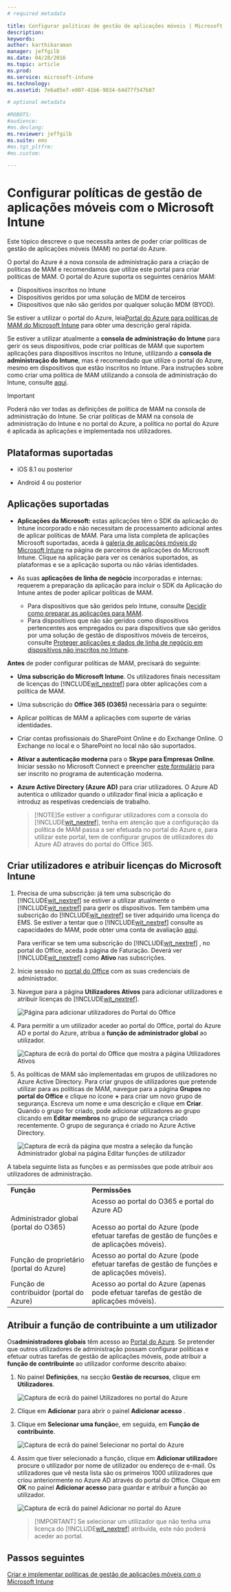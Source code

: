 ```yaml
---
# required metadata

title: Configurar políticas de gestão de aplicações móveis | Microsoft Intune
description:
keywords:
author: karthikaraman
manager: jeffgilb
ms.date: 04/28/2016
ms.topic: article
ms.prod:
ms.service: microsoft-intune
ms.technology:
ms.assetid: 7e6a85e7-e007-41b6-9034-64d77f547b87

# optional metadata

#ROBOTS:
#audience:
#ms.devlang:
ms.reviewer: jeffgilb
ms.suite: ems
#ms.tgt_pltfrm:
#ms.custom:

---
```


# Configurar políticas de gestão de aplicações móveis com o Microsoft Intune
Este tópico descreve o que necessita antes de poder criar políticas de gestão de aplicações móveis (MAM) no portal do Azure.

O portal do Azure é a nova consola de administração para a criação de políticas de MAM e recomendamos que utilize este portal para criar políticas de MAM. O portal do Azure suporta os seguintes cenários MAM:
- Dispositivos inscritos no Intune
- Dispositivos geridos por uma solução de MDM de terceiros
- Dispositivos que não são geridos por qualquer solução MDM (BYOD).

Se estiver a utilizar o portal do Azure, leia[Portal do Azure para políticas de MAM do Microsoft Intune](azure-portal-for-microsoft-intune-mam-policies.md) para obter uma descrição geral rápida.

Se estiver a utilizar atualmente a **consola de administração do Intune** para gerir os seus dispositivos, pode criar políticas de MAM que suportem aplicações para dispositivos inscritos no Intune, utilizando a **consola de administração do Intune**, mas é recomendado que utilize o portal do Azure, mesmo em dispositivos que estão inscritos no Intune. Para instruções sobre como criar uma política de MAM utilizando a consola de administração do Intune, consulte [aqui](configure-and-deploy-mobile-application-management-policies-in-the-microsoft-intune-console.md).

>[!IMPORTANT]
> Poderá não ver todas as definições de política de MAM na consola de administração do Intune. Se criar políticas de MAM na consola de administração do Intune e no portal do Azure, a política no portal do Azure é aplicada às aplicações e implementada nos utilizadores.


##  Plataformas suportadas
- iOS 8.1 ou posterior

- Android 4 ou posterior

##  Aplicações suportadas
* **Aplicações da Microsoft:** estas aplicações têm o SDK da aplicação do Intune incorporado e não necessitam de processamento adicional antes de aplicar políticas de MAM.
Para uma lista completa de aplicações Microsoft suportadas, aceda à [galeria de aplicações móveis do Microsoft Intune](https://www.microsoft.com/en-us/server-cloud/products/microsoft-intune/partners.aspx) na página de parceiros de aplicações do Microsoft Intune. Clique na aplicação para ver os cenários suportados, as plataformas e se a aplicação suporta ou não várias identidades.
* As suas **aplicações de linha de negócio** incorporadas e internas: requerem a preparação da aplicação para incluir o SDK da Aplicação do Intune antes de poder aplicar políticas de MAM.

  * Para dispositivos que são geridos pelo Intune, consulte [Decidir como preparar as aplicações para MAM](decide-how-to-prepare-apps-for-mobile-application-management-with-microsoft-intune.md).
  * Para dispositivos que não são geridos como dispositivos pertencentes aos empregados ou para dispositivos que são geridos por uma solução de gestão de dispositivos móveis de terceiros, consulte [Proteger aplicações e dados de linha de negócio em dispositivos não inscritos no Intune](protect-line-of-business-apps-and-data-on-devices-not-enrolled-in-microsoft-intune.md).

**Antes** de poder configurar políticas de MAM, precisará do seguinte:

-   **Uma subscrição do Microsoft Intune**.    Os utilizadores finais necessitam de licenças do [!INCLUDE[wit_nextref](../includes/wit_nextref_md.md)] para obter aplicações com a política de MAM.

-   Uma subscrição do **Office 365 (O365)** necessária para o seguinte:
  - Aplicar políticas de MAM a aplicações com suporte de várias identidades.
  - Criar contas profissionais do SharePoint Online e do Exchange Online. O Exchange no local e o SharePoint no local não são suportados.
-    **Ativar a autenticação moderna** para o **Skype para Empresas Online**. Iniciar sessão no Microsoft Connect e preencher [este formulário](https://connect.microsoft.com/office/Survey/NominationSurvey.aspx?SurveyID=17299&ProgramID=8715) para ser inscrito no programa de autenticação moderna.


- **Azure Active Directory (Azure AD)** para criar utilizadores. O Azure AD autentica o utilizador quando o utilizador final inicia a aplicação e introduz as respetivas credenciais de trabalho.

    > [!NOTE]Se estiver a configurar utilizadores com a consola do [!INCLUDE[wit_nextref](../includes/wit_nextref_md.md)], tenha em atenção que a configuração da política de MAM passa a ser efetuada no portal do Azure e, para utilizar este portal, tem de configurar grupos de utilizadores do Azure AD através do portal do Office 365.


## Criar utilizadores e atribuir licenças do Microsoft Intune

1. Precisa de uma subscrição: já tem uma subscrição do [!INCLUDE[wit_nextref](../includes/wit_nextref_md.md)] se estiver a utilizar atualmente o [!INCLUDE[wit_nextref](../includes/wit_nextref_md.md)] para gerir os dispositivos.  Tem também uma subscrição do [!INCLUDE[wit_nextref](../includes/wit_nextref_md.md)] se tiver adquirido uma licença do EMS. Se estiver a tentar que o [!INCLUDE[wit_nextref](../includes/wit_nextref_md.md)] consulte as capacidades do MAM, pode obter uma conta de avaliação [aqui](http://www.microsoft.com/en-us/server-cloud/products/microsoft-intune/).

    Para verificar se tem uma subscrição do [!INCLUDE[wit_nextref](../includes/wit_nextref_md.md)] , no portal do Office, aceda à página de Faturação.  Deverá ver [!INCLUDE[wit_nextref](../includes/wit_nextref_md.md)] como **Ativo** nas subscrições.

2.  Inicie sessão no   [portal do Office](http://portal.office.com) com as suas credenciais de administrador.

3.  Navegue para a página **Utilizadores Ativos** para adicionar utilizadores e atribuir licenças do [!INCLUDE[wit_nextref](../includes/wit_nextref_md.md)].

    ![Página para adicionar utilizadores do Portal do Office](../media/AppManagement/OfficePortal_AddUsers.png)

4.  Para permitir a um utilizador aceder ao portal do Office, portal do Azure AD e portal do Azure, atribua a **função de administrador global** ao utilizador.

    ![Captura de ecrã do portal do Office que mostra a página Utilizadores Ativos ](../media/AppManagement/OfficePortal_AddRoletoUser.png)

5.  As políticas de MAM são implementadas em grupos de utilizadores no Azure Active Directory. Para criar grupos de utilizadores que pretende utilizar para as políticas de MAM, navegue para a página **Grupos** no **portal do Office** e clique no ícone **+** para criar um novo grupo de segurança.  Escreva um nome e uma descrição e clique em **Criar**. Quando o grupo for criado, pode adicionar utilizadores ao grupo clicando em **Editar membros** no grupo de segurança criado recentemente. O grupo de segurança é criado no Azure Active Directory.

    ![Captura de ecrã da página que mostra a seleção da função Administrador global na página Editar funções de utilizador](../media/AppManagement/OfficePortal_CreateGroups.png)

A tabela seguinte lista as funções e as permissões que pode atribuir aos utilizadores de administração.

|||
|--|----|
|**Função**|**Permissões**|
|Administrador global (portal do O365)|Acesso ao portal do O365 e portal do Azure AD<br /><br />Acesso ao portal do Azure (pode efetuar tarefas de gestão de funções e de aplicações móveis).|
|Função de proprietário (portal do Azure)|Acesso ao portal do Azure (pode efetuar tarefas de gestão de funções e de aplicações móveis).|
|Função de contribuidor (portal do Azure)|Acesso ao portal do Azure (apenas pode efetuar tarefas de gestão de aplicações móveis).|

## Atribuir a função de contribuinte a um utilizador

Os**administradores globais** têm acesso ao [Portal do Azure](https://portal.azure.com).  Se pretender que outros utilizadores de administração possam configurar políticas e efetuar outras tarefas de gestão de aplicações móveis, pode atribuir a **função de contribuinte** ao utilizador conforme descrito abaixo:


1.  No painel **Definições**, na secção **Gestão de recursos**, clique em **Utilizadores**.

    ![Captura de ecrã do painel Utilizadores no portal do Azure](../media/AppManagement/AzurePortal_MAM_AddUsers.png)

2.  Clique em **Adicionar** para abrir o painel **Adicionar acesso** .

3.  Clique em **Selecionar uma função**e, em seguida, em **Função de contribuinte**.

    ![Captura de ecrã do painel Selecionar no portal do Azure](../media/AppManagement/AzurePortal_MAM_AddRole.png)

4.  Assim que tiver selecionado a função, clique em **Adicionar utilizador**e procure o utilizador por nome de utilizador ou endereço de e-mail. Os utilizadores que vê nesta lista são os primeiros 1000 utilizadores que criou anteriormente no Azure AD através do portal do Office. Clique em **OK** no painel **Adicionar acesso** para guardar e atribuir a função ao utilizador.

    ![Captura de ecrã do painel Adicionar no portal do Azure](../media/AppManagement/AzurePortal_MAM_AddusertoRole.png)

    > [!IMPORTANT] Se selecionar um utilizador que não tenha uma licença do [!INCLUDE[wit_nextref](../includes/wit_nextref_md.md)] atribuída, este não poderá aceder ao portal.

## Passos seguintes
[Criar e implementar políticas de gestão de aplicações móveis com o Microsoft Intune](create-and-deploy-mobile-app-management-policies-with-microsoft-intune.md)


<!--HONumber=May16_HO3-->


